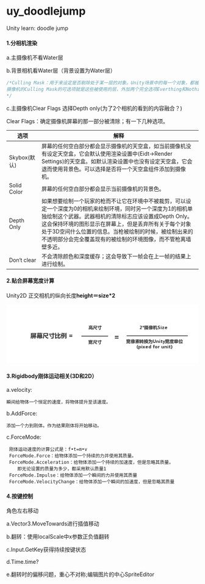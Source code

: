# uy_doodlejump
Unity learn: doodle jump



#### 1.分相机渲染

a.主摄像机不看Water层

b.背景相机看Water层（背景设置为Water层）

```c#
/*Culling Mask：用于来设定是否剔除处于某一层的对象。Unity场景中的每一个对象，都被分配了一个层，默认为“default”层。打开层级管理器可以看到初始状态下分配了8个层，即0-7层是已经被U3D使用，而”default”处于第0层。
摄像机的Culling Mask的可选项就是这些被使用的层，外加两个完全选项Everthing和Nothing，摄像机Culling Mask的默认选择是Everything，即不剔除任何层，这个时候所有的层也都被选中。
*/
```

c.主摄像机Clear Flags 选择Depth only(为了2个相机的看到的内容融合？)

Clear Flags：确定摄像机屏幕的那一部分被清除；有一下几种选项。

| 选项         | 解释                                                         |
| ------------ | ------------------------------------------------------------ |
| Skybox(默认) | 屏幕的任何空白部分都会显示摄像机的天空盒，如当前摄像机没有设定天空盒，它会默认使用渲染设置中(Eidt->Render Settings)的天空盒。如默认渲染设置中也没有设定天空盒，它会退而使用背景色。可以选择是否将一个天空盒组件添加到摄像机。 |
| Solid Color  | 屏幕的任何空白部分都会显示当前摄像机的背景色。               |
| Depth Only   | 如果想要绘制一个玩家的枪而不让它在环境中不被裁剪，可以设定一个深度为0的相机来绘制环境，同时另一个深度为1的相机单独绘制这个武器。武器相机的清除标志应该设置成Depth Only。这会保持环境的图形显示在屏幕上，但是丢弃所有关于每个对象处于3D空间什么位置的信息。当枪被绘制的时候，被绘制出来的不透明部分会完全覆盖现有的被绘制的环境图像，而不管枪离墙壁多近。 |
| Don‘t clear  | 不会清除颜色和深度缓存；这会导致下一帧会在上一帧的结果上进行绘制。 |





#### 2.贴合屏幕宽度计算
Unity2D 正交相机的纵向长度**height＝size*2**

![](./README/cameracal.png)



#### 3.Rigidbody刚体运动相关(3D和2D）

a.velocity:

```
瞬间给物体一个恒定的速度，将物体提升至该速度。
```

b.AddForce:

```
添加一个力到刚体。作为结果刚体将开始移动。
```

c.ForceMode:

```
 刚体运动速度的计算公式是：f•t=m•v
 ForceMode.Force：给物体添加一个持续的力并使用其质量。
 ForceMode.Acceleration：给物体添加一个持续的加速度，但是忽略其质量。
 	即无论设置的质量为多少，都采用默认质量1
 ForceMode.Impulse：给物体添加一个瞬间的力并使用其质量
 ForceMode.VelocityChange：给物体添加一个瞬间的加速度，但是忽略其质量
```



#### 4.按键控制

角色左右移动

a.Vector3.MoveTowards进行插值移动

b.翻转：使用localScale中x参数正负值翻转

c.Input.GetKey获得持续按键状态

d.Time.time?

e.翻转时的偏移问题，重心不对称;编辑图片的中心SpriteEditor